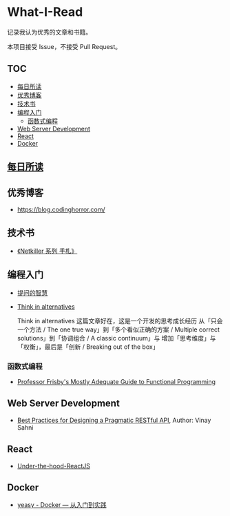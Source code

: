 # What-I-Read

记录我认为优秀的文章和书籍。

本项目接受 Issue，不接受 Pull Request。

## TOC

<!-- MarkdownTOC GFM -->

- [每日所读](#每日所读)
- [优秀博客](#优秀博客)
- [技术书](#技术书)
- [编程入门](#编程入门)
    - [函数式编程](#函数式编程)
- [Web Server Development](#web-server-development)
- [React](#react)
- [Docker](#docker)

<!-- /MarkdownTOC -->

## [每日所读](./daily/README.md)

## 优秀博客

- https://blog.codinghorror.com/

## 技术书

- [《Netkiller 系列 手札》](https://github.com/netkiller/netkiller.github.io)

## 编程入门

- [提问的智慧](https://github.com/ryanhanwu/How-To-Ask-Questions-The-Smart-Way/blob/master/README-zh_CN.md)
- [Think in alternatives](https://blog.scottnonnenberg.com/think-in-alternatives-dev-productivity-tip-5/)

  Think in alternatives 这篇文章好在，这是一个开发的思考成长经历
    从「只会一个方法 / The one true way」到「多个看似正确的方案 / Multiple correct solutions」到「协调组合 / A classic continuum」与 增加「思考维度」与「权衡」，最后是「创新 / Breaking out of the box」

### 函数式编程

- [Professor Frisby's Mostly Adequate Guide to Functional Programming](https://github.com/MostlyAdequate/mostly-adequate-guide)

## Web Server Development

- [Best Practices for Designing a Pragmatic RESTful API](http://www.vinaysahni.com/best-practices-for-a-pragmatic-restful-api), Author: Vinay Sahni

## React

- [Under-the-hood-ReactJS](https://github.com/Bogdan-Lyashenko/Under-the-hood-ReactJS)

## Docker

- [yeasy - Docker — 从入门到实践](https://github.com/yeasy/docker_practice/)
